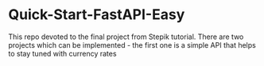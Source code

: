 # Quick-Start-FastAPI-Easy
This repo devoted to the final project from Stepik tutorial. There are two projects which can be implemented - the first one is a simple API that helps to stay tuned with currency rates
